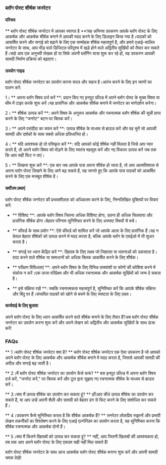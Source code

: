 ### ब्लॉग पोस्ट शीर्षक जनरेटर

#### परिचय
** ब्लॉग पोस्ट शीर्षक जनरेटर में आपका स्वागत है **!यह अभिनव उपकरण आपके ब्लॉग पोस्ट के लिए आकर्षक और आकर्षक शीर्षक बनाने में आपकी मदद करने के लिए डिज़ाइन किया गया है।पाठकों को आकर्षित करने और सगाई को बढ़ाने के लिए एक सम्मोहक शीर्षक महत्वपूर्ण है, और हमारे एआई-चालित जनरेटर के साथ, आप भीड़ वाले डिजिटल परिदृश्य में खड़े होने वाले अद्वितीय सुर्खियों को तैयार कर सकते हैं।चाहे आप एक अनुभवी लेखक हों या सिर्फ अपनी ब्लॉगिंग यात्रा शुरू कर रहे हों, यह उपकरण आपकी सामग्री निर्माण प्रक्रिया को बढ़ाएगा।

#### उपयोग गाइड
ब्लॉग पोस्ट शीर्षक जनरेटर का उपयोग करना सरल और सहज है।आरंभ करने के लिए इन चरणों का पालन करें:

1। ** अपना ब्लॉग विषय दर्ज करें **: प्रदान किए गए इनपुट फ़ील्ड में अपने ब्लॉग पोस्ट के मुख्य विषय या थीम में टाइप करके शुरू करें।यह प्रासंगिक और आकर्षक शीर्षक बनाने में जनरेटर का मार्गदर्शन करेगा।

2। ** शीर्षक उत्पन्न करें **: अपने विषय के अनुरूप आकर्षक और रचनात्मक ब्लॉग शीर्षक की सूची प्राप्त करने के लिए "जनरेट" बटन पर क्लिक करें।

3। ** अपने पसंदीदा का चयन करें **: उत्पन्न शीर्षक के माध्यम से ब्राउज़ करें और वह चुनें जो आपकी सामग्री और दर्शकों के साथ सबसे अधिक प्रतिध्वनित हो।

4। ** यदि आवश्यक हो तो परिष्कृत करें **: यदि आपको कोई शीर्षक नहीं मिलता है जिसे आप प्यार करते हैं, तो अपने ब्लॉग विषय को मोड़ने के लिए स्वतंत्र महसूस करें और नए विकल्प उत्पन्न करें जब तक कि आप सही फिट न पाएं।

5। ** लिखना शुरू करें **: एक बार जब आपके पास अपना शीर्षक हो जाता है, तो आप आत्मविश्वास से अपना ब्लॉग पोस्ट लिखने के लिए आगे बढ़ सकते हैं, यह जानते हुए कि आपके पास पाठकों को आकर्षित करने के लिए एक मजबूत शीर्षक है।

#### सर्वोत्तम प्रथाएं
ब्लॉग पोस्ट शीर्षक जनरेटर की प्रभावशीलता को अधिकतम करने के लिए, निम्नलिखित युक्तियों पर विचार करें:

- ** विशिष्ट **: आपके ब्लॉग विषय जितना अधिक विशिष्ट होगा, उतना ही अधिक सिलवाया और प्रासंगिक शीर्षक होगा।बेहतर परिणाम सुनिश्चित करने के लिए अस्पष्ट विषयों से बचें।

- ** कीवर्ड के साथ प्रयोग **: ऐसे कीवर्ड को शामिल करें जो आपके आला के लिए प्रासंगिक हैं।यह न केवल बेहतर शीर्षकों को उत्पन्न करने में मदद करता है, बल्कि आपके ब्लॉग के एसईओ में भी सुधार करता है।

- ** सगाई पर ध्यान केंद्रित करें **: खिताब के लिए लक्ष्य जो जिज्ञासा या भावनाओं को उकसाता है।वादा करने वाले शीर्षक या समाधानों को अधिक क्लिक आकर्षित करने के लिए शीर्षक।

- ** परीक्षण विविधताएं **: अपने ब्लॉग विषय के लिए विभिन्न वाक्यांशों या कोणों की कोशिश करने में संकोच न करें।एक ताजा परिप्रेक्ष्य और भी अधिक रचनात्मक और आकर्षक सुर्खियों को जन्म दे सकता है।

- ** इसे संक्षिप्त रखें **: जबकि रचनात्मकता महत्वपूर्ण है, सुनिश्चित करें कि आपके शीर्षक संक्षिप्त और बिंदु पर हैं।संभावित पाठकों को खोने से बचने के लिए स्पष्टता के लिए लक्ष्य।

#### कार्यवाई के लिए बुलावा
अपने ब्लॉग पोस्ट के लिए ध्यान आकर्षित करने वाले शीर्षक बनाने के लिए तैयार हैं?अब ब्लॉग पोस्ट शीर्षक जनरेटर का उपयोग करना शुरू करें और अपने लेखन को अद्वितीय और आकर्षक सुर्खियों के साथ ऊंचा करें!

### FAQs

** 1।ब्लॉग पोस्ट शीर्षक जनरेटर क्या है? **
ब्लॉग पोस्ट शीर्षक जनरेटर एक ऐसा उपकरण है जो आपको अपने ब्लॉग पोस्ट के लिए आकर्षक और आकर्षक शीर्षक बनाने में मदद करता है, जिससे आपकी सामग्री की अपील और सगाई बढ़ जाती है।

** 2।मैं ब्लॉग पोस्ट शीर्षक जनरेटर का उपयोग कैसे करूं? **
बस इनपुट फ़ील्ड में अपना ब्लॉग विषय दर्ज करें, "जनरेट करें," पर क्लिक करें और टूल द्वारा सुझाए गए रचनात्मक शीर्षक के माध्यम से ब्राउज़ करें।

** 3।क्या मैं उत्पन्न शीर्षक का उपयोग कर सकता हूं? **
हाँ!आप सीधे उत्पन्न शीर्षक का उपयोग कर सकते हैं, या आप उन्हें अपनी शैली और सामग्री को बेहतर ढंग से फिट करने के लिए संशोधित कर सकते हैं।

** 4।उपकरण कैसे सुनिश्चित करता है कि शीर्षक आकर्षक हैं? **
जनरेटर लोकप्रिय रुझानों और प्रभावी लेखन तकनीकों का विश्लेषण करने के लिए एआई एल्गोरिदम का उपयोग करता है, यह सुनिश्चित करना कि शीर्षक रचनात्मक और आकर्षक दोनों हैं।

** 5।क्या मैं कितने खिताबों को उत्पन्न कर सकता हूं? **
नहीं, आप जितनी खिताबों की आवश्यकता हो, तब तक आप अपने ब्लॉग पोस्ट के लिए एकदम सही नहीं मिल सकते हैं!

ब्लॉग पोस्ट शीर्षक जनरेटर के साथ आज आकर्षक ब्लॉग पोस्ट शीर्षक बनाना शुरू करें और अपनी सामग्री चमक देखें!